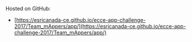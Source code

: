 Hosted on GitHub:
- [https://esricanada-ce.github.io/ecce-app-challenge-2017/Team_mAppers/app/](https://esricanada-ce.github.io/ecce-app-challenge-2017/Team_mAppers/app/)
